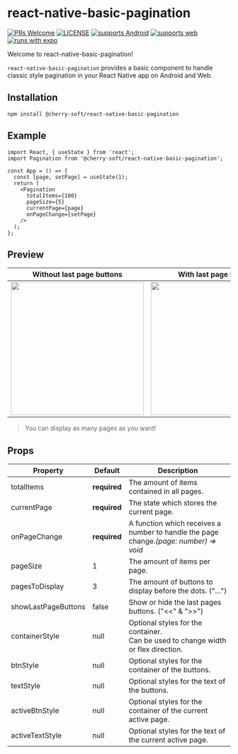 # react-native-basic-pagination

[![PRs Welcome](https://img.shields.io/badge/PRs-welcome-brightgreen.svg?style=flat-square)](CONTRIBUTING.md) [![LICENSE](http://img.shields.io/npm/l/@react-native-seoul/masonry-list.svg?style=flat-square)](https://npmjs.org/package/@react-native-seoul/masonry-list) [![supports Android](https://img.shields.io/badge/Android-4630EB.svg?style=flat-square&logo=ANDROID&labelColor=A4C639&logoColor=fff)](https://play.google.com/store/apps/details?id=host.exp.exponent&referrer=www) [![supports web](https://img.shields.io/badge/web-4630EB.svg?style=flat-square&logo=GOOGLE-CHROME&labelColor=4285F4&logoColor=fff)](https://docs.expo.io/workflow/web/) [![runs with expo](https://img.shields.io/badge/Runs%20with%20Expo-000.svg?style=flat&logo=EXPO&labelColor=ffffff&logoColor=000)](https://github.com/expo/expo)

Welcome to react-native-basic-pagination!

`react-native-basic-pagination` provides a basic component to handle classic style pagination in your React Native app on Android and Web.

## Installation

```
npm install @cherry-soft/react-native-basic-pagination
```

## Example

```tsx
import React, { useState } from 'react';
import Pagination from '@cherry-soft/react-native-basic-pagination';

const App = () => {
  const [page, setPage] = useState(1);
  return (
    <Pagination
      totalItems={100}
      pageSize={5}
      currentPage={page}
      onPageChange={setPage}
    />
  );
};
```

## Preview

| Without last page buttons                                                                                                        |                                                      With last page buttons                                                      |                                                        Display many pages                                                        |
| -------------------------------------------------------------------------------------------------------------------------------- | :------------------------------------------------------------------------------------------------------------------------------: | :------------------------------------------------------------------------------------------------------------------------------: |
| <img src="https://user-images.githubusercontent.com/43481488/206293498-8e0b8b28-7e81-4f4d-8c21-576a857953d1.gif" width=300/> | <img src="https://user-images.githubusercontent.com/43481488/206293605-45584ed4-7a16-4558-b1dc-e461208ea075.gif" width=300/> | <img src="https://user-images.githubusercontent.com/43481488/206293685-33d9fbd8-1604-4c78-81d3-70921ec9ceef.gif" width=300/> |

> You can display as many pages as you want!

## Props

| Property            | Default            | Description                                                                             |
| ------------------- | ------------------ | --------------------------------------------------------------------------------------- |
| totalItems          | **required** | The amount of items contained in all pages.                                             |
| currentPage         | **required** | The state which stores the current page.                                                |
| onPageChange        | **required** | A function which receives a number to handle the page change.*(page: number) => void* |
| pageSize            | 1                  | The amount of items per page.                                                           |
| pagesToDisplay      | 3                  | The amount of buttons to display before the dots. ("...")                               |
| showLastPageButtons | false              | Show or hide the last pages buttons. ("<<" & ">>")                                      |
| containerStyle      | null               | Optional styles for the container.<br />Can be used to change width or flex direction.  |
| btnStyle            | null               | Optional styles for the container of the buttons.                                       |
| textStyle           | null               | Optional styles for the text of the buttons.                                            |
| activeBtnStyle      | null               | Optional styles for the container of the current active page.                           |
| activeTextStyle     | null               | Optional styles for the text of the current active page.                                |
